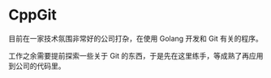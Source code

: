 # CppGit

目前在一家技术氛围非常好的公司打杂，在使用 Golang 开发和 Git 有关的程序。

工作之余需要提前探索一些关于 Git 的东西，于是先在这里练手，等成熟了再应用到公司的代码里。

